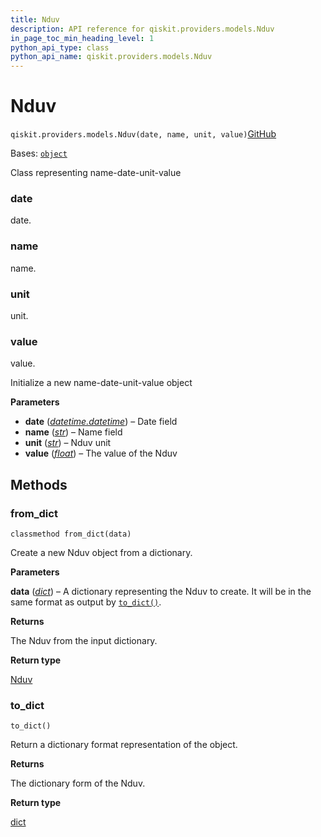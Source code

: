 ```yaml
---
title: Nduv
description: API reference for qiskit.providers.models.Nduv
in_page_toc_min_heading_level: 1
python_api_type: class
python_api_name: qiskit.providers.models.Nduv
---
```


# Nduv

<span id="qiskit.providers.models.Nduv" />

`qiskit.providers.models.Nduv(date, name, unit, value)`[GitHub](https://github.com/qiskit/qiskit/tree/main/qiskit/providers/models/backendproperties.py "view source code")

Bases: [`object`](https://docs.python.org/3/library/functions.html#object "(in Python v3.12)")

Class representing name-date-unit-value

<span id="qiskit.providers.models.Nduv.date" />

### date

date.

<span id="qiskit.providers.models.Nduv.name" />

### name

name.

<span id="qiskit.providers.models.Nduv.unit" />

### unit

unit.

<span id="qiskit.providers.models.Nduv.value" />

### value

value.

Initialize a new name-date-unit-value object

**Parameters**

*   **date** ([*datetime.datetime*](https://docs.python.org/3/library/datetime.html#datetime.datetime "(in Python v3.12)")) – Date field
*   **name** ([*str*](https://docs.python.org/3/library/stdtypes.html#str "(in Python v3.12)")) – Name field
*   **unit** ([*str*](https://docs.python.org/3/library/stdtypes.html#str "(in Python v3.12)")) – Nduv unit
*   **value** ([*float*](https://docs.python.org/3/library/functions.html#float "(in Python v3.12)")) – The value of the Nduv

## Methods

### from\_dict

<span id="qiskit.providers.models.Nduv.from_dict" />

`classmethod from_dict(data)`

Create a new Nduv object from a dictionary.

**Parameters**

**data** ([*dict*](https://docs.python.org/3/library/stdtypes.html#dict "(in Python v3.12)")) – A dictionary representing the Nduv to create. It will be in the same format as output by [`to_dict()`](#qiskit.providers.models.Nduv.to_dict "qiskit.providers.models.Nduv.to_dict").

**Returns**

The Nduv from the input dictionary.

**Return type**

[Nduv](#qiskit.providers.models.Nduv "qiskit.providers.models.Nduv")

### to\_dict

<span id="qiskit.providers.models.Nduv.to_dict" />

`to_dict()`

Return a dictionary format representation of the object.

**Returns**

The dictionary form of the Nduv.

**Return type**

[dict](https://docs.python.org/3/library/stdtypes.html#dict "(in Python v3.12)")

